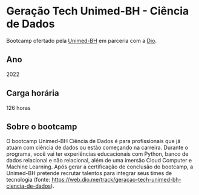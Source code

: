 # Geração Tech Unimed-BH - Ciência de Dados
Bootcamp ofertado pela [Unimed-BH](https://portal.unimedbh.com.br/wps/portal/corp/inicio) em parceria com a [Dio](https://www.dio.me/). 

## Ano 

2022

## Carga horária 

126 horas

## Sobre o bootcamp

O bootcamp Unimed-BH Ciência de Dados é para profissionais que já atuam com ciência de dados ou estão começando na carreira. Durante o programa, você vai ter experiências educacionais com Python, banco de dados relacional e não relacional, além de uma imersão Cloud Computer e Machine Learning. Após gerar a certificação de conclusão do bootcamp, a Unimed-BH pretende recrutar talentos para integrar seus times de tecnologia (fonte: https://web.dio.me/track/geracao-tech-unimed-bh-ciencia-de-dados).
